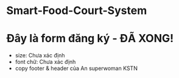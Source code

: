 # Smart-Food-Court-System
# Đây là form đăng ký - ĐÃ XONG!
* size: Chưa xác định
* font chữ: Chưa xác định
* copy footer & header của An superwoman KSTN